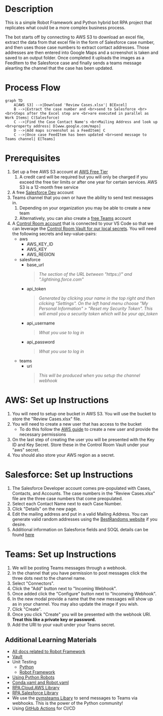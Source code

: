 # Description

This is a simple Robot Framework and Python hybrid bot RPA project that replicates what could be a more complex business process.

The bot starts off by connecting to AWS S3 to download an excel file, extract the data from that excel file in the form of Salesforce case number, and then uses those case numbers to extract contact addresses. Those addresses are then entered into Google Maps and a screenshot is taken and saved to an output folder. Once completed it uploads the images as a FeedItem to the Salesforce case and finally sends a teams message alearting the channel that the case has been updated.

# Process Flow

```mermaid
graph TD
    A[AWS S3] -->|Download 'Review Cases.xlsx'| B[Excel]
    B -->|Extract the case number and <br>send to Salesforce <br> <br>Steps after the Excel step are <br>are executed in parallel as Work Items| C(Salesforce)
    C -->|Find the Case Contact Name's <br>Mailing Address and look up <br>property address| D[www.google.com/maps]
    D -->|Add maps screenshot as a FeedItem| C
    C -->|Once case FeedItem has been updated <br>send message to Teams channel| E[Teams]
```

# Prerequisites

1. Set up a free AWS S3 account at [AWS Free Tier](https://aws.amazon.com/free/?all-free-tier.sort-by=item.additionalFields.SortRank&all-free-tier.sort-order=asc&awsf.Free%20Tier%20Types=*all&awsf.Free%20Tier%20Categories=*all)
   1. A credit card will be required but you will only be charged if you exceed the free tier limits or after one year for certain services. AWS S3 is a 12-month free service
1. A free [Salesforce Dev](https://developer.salesforce.com/signup) account
1. Teams channel that you own or have the ability to send test messages in.
   1. Depending on your organization you may be able to create a new team
   1. Alternatively, you can also create a [free Teams](https://support.microsoft.com/en-us/office/sign-up-for-teams-free-classic-70aaf044-b872-4c32-ac47-362ab29ebbb1) account
1. A [Control Room account](https://cloud.robocorp.com/) that is connected to your VS Code so that we can leverage the [Control Room Vault for our local secrets](https://robocorp.com/docs/developer-tools/visual-studio-code/extension-features#connecting-to-control-room-vault). You will need the following secrets and key-value-pairs:
   - aws
     - AWS_KEY_ID
     - AWS_KEY
     - AWS_REGION
   - salesforce
     - base_url
       > _The section of the URL between "https://" and ".lightining.force.com"_
     - api_token
       > _Generated by clicking your name in the top right and then clicking "Settings". On the left hand menu choose "My Personal Information" > "Reset my Security Token". This will email you a security token which will be your api_token_
     - api_username
       > _What you use to log in_
     - api_password
       > _What you use to log in_
   - teams
     - uri
       > _This will be produced when you setup the channel webhook_

# AWS: Set up Instructions

1. You will need to setup one bucket in AWS S3. You will use the bucket to store the "Review Cases.xlsx" file.
1. You will need to create a new user that has access to the bucket
   - To do this follow the [AWS guide](https://docs.aws.amazon.com/IAM/latest/UserGuide/id_users_create.html) to create a new user and provide the necessary permissions
1. On the last step of creating the user you will be presented with the Key ID and Key Secret. Store these in the Control Room Vault under your "aws" secret.
1. You should also store your AWS region as a secret.

# Salesforce: Set up Instructions

1. The Salesforce Developer account comes pre-populated with Cases, Contacts, and Accounts. The case numbers in the "Review Cases.xlsx" file are the three case numbers that come preopulated.
1. Select each Contact Name next to each Case Number.
1. Click "Details" on the new page.
1. Edit the mailing address and put in a valid Mailing Address. You can generate valid random addresses using the [BestRandoms website](https://www.bestrandoms.com/random-address) if you desire.
1. Additional information on Salesforce fields and SOQL details can be found [here](https://developer.salesforce.com/docs/atlas.en-us.sfFieldRef.meta/sfFieldRef/salesforce_field_reference_Case.htm)

# Teams: Set up Instructions

1. We will be posting Teams messages through a webhook.
1. In the channel that you have permission to post messages click the three dots next to the channel name.
1. Select "Connectors".
1. Click the "Add" button next to "Incoming Webhook".
1. Once added click the "Configure" button next to "Incomeing Webhook".
1. In the new modal provide a name that the new messages will show up as in your channel. You may also update the image if you wish.
1. Click "Create".
1. Once you click "Create" you will be presented with the webhook URI. **Treat this like a private key or password.**
1. Add the URI to your vault under your Teams secret.

## Additional Learning Materials

- [All docs related to Robot Framework](https://robocorp.com/docs/languages-and-frameworks/robot-framework)
- [Vault](https://robocorp.com/docs/development-guide/variables-and-secrets/vault)
- Unit Testing
  - [Python](https://robocorp.com/docs/development-guide/qa-and-best-practices/unit-testing-with-python)
  - [Robot Framework](https://robocorp.com/docs/development-guide/qa-and-best-practices/unit-testing-with-robot-framework)
- [Using Python Robots](https://robocorp.com/docs/development-guide/qa-and-best-practices/python-robots)
- [Conda.yaml and Robot.yaml](https://robocorp.com/docs/setup/installing-python-package-dependencies)
- [RPA.Cloud.AWS Library](https://robocorp.com/docs/libraries/rpa-framework/rpa-cloud-aws)
- [RPA.Salesforce Library](https://robocorp.com/docs/libraries/rpa-framework/rpa-salesforce)
- We use the [pymsteams Libary](https://pypi.org/project/pymsteams/) to send messages to Teams via webhooks. This is the power of the Python community!
- Using [GitHub Actions](https://robocorp.com/docs/development-guide/integrations/github-actions-integration) for CI/CD
